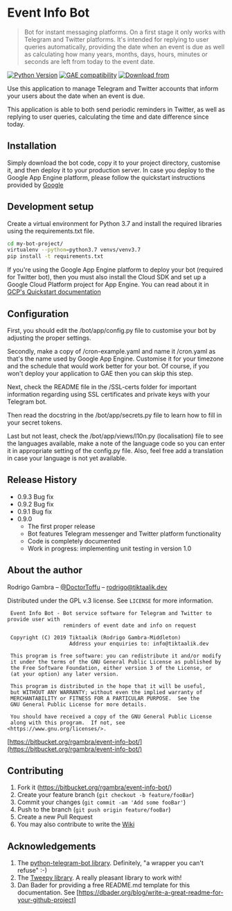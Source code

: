 # Event Info Bot
> Bot for instant messaging platforms. On a first stage it only works with Telegram and Twitter platforms.
It's intended for replying to user queries automatically, providing the date when an event is due as well as 
calculating how many years, months, days, hours, minutes or seconds are left from today to the event date.

[![Python Version][python-image]][python-url]
[![GAE compatibility][gae-image]][gae-url]
[![Download from][bot-downloads-image]][bot-downloads-url]

Use this application to manage Telegram and Twitter accounts that inform your users about the date when an event is due. 

This application is able to both send periodic reminders in Twitter, as well as replying to user queries, calculating 
the time and date difference since today.


## Installation

Simply download the bot code, copy it to your project directory, customise it, and then deploy it to your production server. In case 
you deploy to the Google App Engine platform, please follow the quickstart instructions provided by 
[Google](https://cloud.google.com/appengine/docs/standard/python3/quickstart)

## Development setup

Create a virtual environment for Python 3.7 and install the 
required libraries using the requirements.txt file.

```sh
cd my-bot-project/
virtualenv --python=python3.7 venvs/venv3.7
pip install -t requirements.txt
```

If you're using the Google App Engine platform to deploy your bot (required for Twitter bot), then you must also 
install the Cloud SDK and set up a Google Cloud Platform project for App Engine. You can read about it in 
[GCP's Quickstart documentation](https://cloud.google.com/appengine/docs/standard/python3/quickstart)

## Configuration

First, you should edit the /bot/app/config.py file to customise your bot by adjusting the proper settings.

Secondly, make a copy of /cron-example.yaml and name it /cron.yaml as that's the name used by Google App Engine. Customise it 
for your timezone and the schedule that would work better for your bot. Of course, if you won't deploy your application 
to GAE then you can skip this step.

Next, check the README file in the /SSL-certs folder for important information regarding using SSL certificates and 
private keys with your Telegram bot.

Then read the docstring in the /bot/app/secrets.py file to learn how to fill in your secret tokens.

Last but not least, check the /bot/app/views/l10n.py (localisation) file to see the languages available, make a note of 
the language code so you can enter it in appropriate setting of the config.py file. Also, feel free add a translation 
in case your language is not yet available.

## Release History

* 0.9.3 Bug fix
* 0.9.2 Bug fix
* 0.9.1 Bug fix
* 0.9.0
    * The first proper release
    * Bot features Telegram messenger and Twitter platform functionality
    * Code is completely documented
    * Work in progress: implementing unit testing in version 1.0

## About the author

Rodrigo Gambra – [@DoctorToffu](https://twitter.com/DoctorToffu) – rodrigo@tiktaalik.dev

Distributed under the GPL v.3 license. See ``LICENSE`` for more information.

     Event Info Bot - Bot service software for Telegram and Twitter to provide user with
                      reminders of event date and info on request
    
     Copyright (C) 2019 Tiktaalik (Rodrigo Gambra-Middleton)
                        Address your enquiries to: info@tiktaalik.dev

     This program is free software: you can redistribute it and/or modify
     it under the terms of the GNU General Public License as published by
     the Free Software Foundation, either version 3 of the License, or
     (at your option) any later version.

     This program is distributed in the hope that it will be useful,
     but WITHOUT ANY WARRANTY; without even the implied warranty of
     MERCHANTABILITY or FITNESS FOR A PARTICULAR PURPOSE.  See the
     GNU General Public License for more details.

     You should have received a copy of the GNU General Public License
     along with this program.  If not, see <https://www.gnu.org/licenses/>.


[https://bitbucket.org/rgambra/event-info-bot/](https://bitbucket.org/rgambra/event-info-bot/)

## Contributing

1. Fork it (<https://bitbucket.org/rgambra/event-info-bot/>)
2. Create your feature branch (`git checkout -b feature/fooBar`)
3. Commit your changes (`git commit -am 'Add some fooBar'`)
4. Push to the branch (`git push origin feature/fooBar`)
5. Create a new Pull Request
6. You may also contribute to write the [Wiki][wiki]

## Acknowledgements

1. The [python-telegram-bot library](https://github.com/python-telegram-bot/python-telegram-bot).
 Definitely, "a wrapper you can't refuse" :-)
2. The [Tweepy library](https://github.com/tweepy/tweepy). A really pleasant library to work with!
3. Dan Bader for providing a free README.md template for this documentation. 
See [https://dbader.org/blog/write-a-great-readme-for-your-github-project]

<!-- Markdown link & img dfn's -->
[python-image]: https://img.shields.io/badge/python-3.7-blue
[python-url]: https://www.python.org/downloads/release/python-370/
[gae-image]: https://img.shields.io/badge/Google%20App%20Engine-standard%20Py%203-brightgreen
[gae-url]: https://cloud.google.com/appengine/docs/standard/python3/runtime
[bot-downloads-image]: https://img.shields.io/badge/Download%20from-BitBucket-orange
[bot-downloads-url]: https://bitbucket.org/rgambra/event-info-bot/downloads/?tab=downloads
[wiki]: https://bitbucket.org/rgambra/event-info-bot/wiki/
